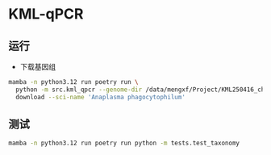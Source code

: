 # KML-qPCR

## 运行

- 下载基因组

```bash
mamba -n python3.12 run poetry run \
  python -m src.kml_qpcr --genome-dir /data/mengxf/Project/KML250416_chinacdc_pcr/genomes \
  download --sci-name 'Anaplasma phagocytophilum'
```

## 测试

```bash
mamba -n python3.12 run poetry run python -m tests.test_taxonomy
```
